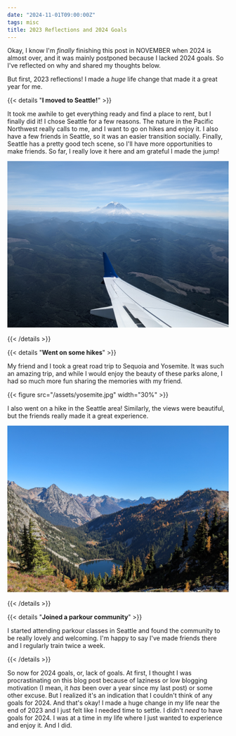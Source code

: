 ```yaml
---
date: "2024-11-01T09:00:00Z"
tags: misc
title: 2023 Reflections and 2024 Goals
---
```


Okay, I know I'm *finally* finishing this post in NOVEMBER when 2024 is almost
over, and it was mainly postponed because I lacked 2024 goals. So I've
reflected on why and shared my thoughts below.

But first, 2023 reflections! I made a *huge* life change that made it a great
year for me.

{{< details "**I moved to Seattle!**" >}}

It took me awhile to get everything ready and find a place to rent, but I
finally did it! I chose Seattle for a few reasons. The nature in the Pacific
Northwest really calls to me, and I want to go on hikes and enjoy it. I also
have a few friends in Seattle, so it was an easier transition socially.
Finally, Seattle has a pretty good tech scene, so I'll have more opportunities
to make friends. So far, I really love it here and am grateful I made the jump!

![Rainer](/assets/rainer.jpg)

{{< /details >}}

{{< details "**Went on some hikes**" >}}

My friend and I took a great road trip to Sequoia and Yosemite. It was such an
amazing trip, and while I would enjoy the beauty of these parks alone, I had so
much more fun sharing the memories with my friend.

{{< figure src="/assets/yosemite.jpg" width="30%" >}}

I also went on a hike in the Seattle area! Similarly, the views were
beautiful, but the friends really made it a great experience.

![Maple Pass](/assets/maple-pass.jpg)

{{< /details >}}

{{< details "**Joined a parkour community**" >}}

I started attending parkour classes in Seattle and found the community to be
really lovely and welcoming. I'm happy to say I've made friends there and I
regularly train twice a week.

{{< /details >}}

So now for 2024 goals, or, lack of goals. At first, I thought I was
procrastinating on this blog post because of laziness or low blogging
motivation (I mean, it *has* been over a year since my last post) or some other
excuse. But I realized it's an indication that I couldn't think of any goals
for 2024. And that's okay! I made a huge change in my life near the end of 2023
and I just felt like I needed time to settle. I didn't *need* to have goals for 2024.
I was at a time in my life where I just wanted to experience and enjoy it. And I did.
